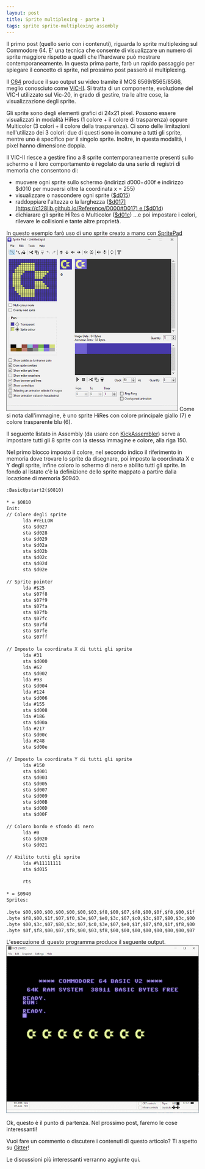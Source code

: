 ```yaml
---
layout: post
title: Sprite multiplexing - parte 1
tags: sprite sprite-multiplexing assembly
---
```


Il primo post (quello serio con i contenuti), riguarda lo sprite multiplexing sul Commodore 64.
E' una tecnica che consente di visualizzare un numero di sprite maggiore rispetto a quelli che
l'hardware può mostrare contemporaneamente.
In questa prima parte, farò un rapido passaggio per spiegare il concetto di sprite, nel prossimo post
passerò al multiplexing.

Il [C64](https://it.wikipedia.org/wiki/Commodore_64) produce il suo output su video tramite il
MOS 6569/8565/8566, meglio conosciuto come [VIC-II](https://it.wikipedia.org/wiki/MOS_VIC-II).
Si tratta di un componente, evoluzione del VIC-I utilizzato sul Vic-20, in grado di gestire,
tra le altre cose, la visualizzazione degli sprite.

Gli sprite sono degli elementi grafici di 24x21 pixel. Possono essere visualizzati in modalità
HiRes (1 colore + il colore di trasparenza) oppure Multicolor (3 colori + il colore della trasparenza).
Ci sono delle limitazioni nell'utilizzo dei 3 colori: due di questi sono in comune a tutti gli sprite, mentre
uno è specifico per il singolo sprite. Inoltre, in questa modalità, i pixel hanno dimensione doppia.

Il VIC-II riesce a gestire fino a 8 sprite contemporaneamente presenti sullo schermo e il loro comportamento
è regolato da una serie di registri di memoria che consentono di:
* muovere ogni sprite sullo schermo (indirizzi $d000-$d00f e indirizzo $d010 per muoversi oltre la coordinata x = 255)
* visualizzare o nascondere ogni sprite ([$d015](https://c128lib.github.io/Reference/D000#D015))
* raddoppiare l'altezza o la larghezza ([$d017](https://c128lib.github.io/Reference/D000#D017) e [$d01d](https://c128lib.github.io/Reference/D000#D01D))
* dichiarare gli sprite HiRes o Multicolor ([$d01c](https://c128lib.github.io/Reference/D000#D01C))
...e poi impostare i colori, rilevare le collisioni e tante altre proprietà.

In questo esempio farò uso di uno sprite creato a mano con [SpritePad](https://csdb.dk/release/?id=132081)
![Sprite](/resources/creazione-sprite.png)
Come si nota dall'immagine, è uno sprite HiRes con colore principale giallo (7) e colore trasparente blu (6).

Il seguente listato in Assembly (da usare con [KickAssembler](http://theweb.dk/KickAssembler/)) serve a impostare
tutti gli 8 sprite con la stessa immagine e colore, alla riga 150.

Nel primo blocco imposto il colore, nel secondo indico il riferimento in memoria dove trovare lo sprite da disegnare,
poi imposto la coordinata X e Y degli sprite, infine coloro lo schermo di nero e abilito tutti gli sprite.
In fondo al listato c'è la definizione dello sprite mappato a partire dalla locazione di memoria $0940.

```
:BasicUpstart2($0810)

* = $0810
Init:
// Colore degli sprite
      lda #YELLOW
      sta $d027
      sta $d028
      sta $d029
      sta $d02a
      sta $d02b
      sta $d02c
      sta $d02d
      sta $d02e

// Sprite pointer
      lda #$25
      sta $07f8
      sta $07f9
      sta $07fa
      sta $07fb
      sta $07fc
      sta $07fd
      sta $07fe
      sta $07ff

// Imposto la coordinata X di tutti gli sprite
      lda #31
      sta $d000
      lda #62
      sta $d002
      lda #93
      sta $d004
      lda #124
      sta $d006
      lda #155
      sta $d008
      lda #186
      sta $d00a
      lda #217
      sta $d00c
      lda #248
      sta $d00e

// Imposto la coordinata Y di tutti gli sprite
      lda #150
      sta $d001
      sta $d003
      sta $d005
      sta $d007
      sta $d009
      sta $d00B
      sta $d00D
      sta $d00F

// Coloro bordo e sfondo di nero
      lda #0
      sta $d020
      sta $d021

// Abilito tutti gli sprite
      lda #%11111111
      sta $d015

      rts

* = $0940
Sprites:

.byte $00,$00,$00,$00,$00,$00,$03,$f8,$00,$07,$f8,$00,$0f,$f8,$00,$1f
.byte $f8,$00,$1f,$07,$f0,$3e,$07,$e0,$3c,$07,$c0,$3c,$07,$80,$3c,$00
.byte $00,$3c,$07,$80,$3c,$07,$c0,$3e,$07,$e0,$1f,$07,$f0,$1f,$f8,$00
.byte $0f,$f8,$00,$07,$f8,$00,$03,$f8,$00,$00,$00,$00,$00,$00,$00,$07
```

L'esecuzione di questo programma produce il seguente output.
![Sprite](/resources/vice-8-sprite.png)

Ok, questo è il punto di partenza. Nel prossimo post, faremo le cose interessanti!

Vuoi fare un commento o discutere i contenuti di questo articolo? Ti aspetto su
[Gitter](https://gitter.im/intoinside/sprite-multiplexing)!

Le discussioni più interessanti verranno aggiunte qui.
